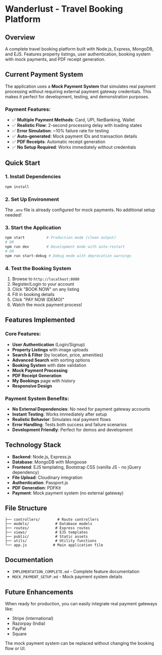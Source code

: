 # Wanderlust - Travel Booking Platform

## Overview
A complete travel booking platform built with Node.js, Express, MongoDB, and EJS. Features property listings, user authentication, booking system with mock payments, and PDF receipt generation.

## Current Payment System
The application uses a **Mock Payment System** that simulates real payment processing without requiring external payment gateway credentials. This makes it perfect for development, testing, and demonstration purposes.

### Payment Features:
- ✅ **Multiple Payment Methods**: Card, UPI, NetBanking, Wallet
- ✅ **Realistic Flow**: 2-second processing delay with loading states
- ✅ **Error Simulation**: ~10% failure rate for testing
- ✅ **Auto-generated**: Mock payment IDs and transaction details
- ✅ **PDF Receipts**: Automatic receipt generation
- ✅ **No Setup Required**: Works immediately without credentials

## Quick Start

### 1. Install Dependencies
```bash
npm install
```

### 2. Set Up Environment
The `.env` file is already configured for mock payments. No additional setup needed!

### 3. Start the Application
```bash
npm start          # Production mode (clean output)
# OR
npm run dev        # Development mode with auto-restart
# OR  
npm run start-debug # Debug mode with deprecation warnings
```

### 4. Test the Booking System
1. Browse to `http://localhost:8080`
2. Register/Login to your account
3. Click "BOOK NOW" on any listing
4. Fill in booking details
5. Click "PAY NOW (DEMO)"
6. Watch the mock payment process!

## Features Implemented

### Core Features:
- **User Authentication** (Login/Signup)
- **Property Listings** with image uploads
- **Search & Filter** (by location, price, amenities)
- **Advanced Search** with sorting options
- **Booking System** with date validation
- **Mock Payment Processing**
- **PDF Receipt Generation**
- **My Bookings** page with history
- **Responsive Design**

### Payment System Benefits:
- **No External Dependencies**: No need for payment gateway accounts
- **Instant Testing**: Works immediately after setup
- **Realistic Behavior**: Simulates real payment flows
- **Error Handling**: Tests both success and failure scenarios
- **Development Friendly**: Perfect for demos and development

## Technology Stack
- **Backend**: Node.js, Express.js
- **Database**: MongoDB with Mongoose
- **Frontend**: EJS templating, Bootstrap CSS (vanilla JS - no jQuery dependency)
- **File Upload**: Cloudinary integration
- **Authentication**: Passport.js
- **PDF Generation**: PDFKit
- **Payment**: Mock payment system (no external gateway)

## File Structure
```
├── controllers/        # Route controllers
├── models/            # Database models
├── routes/            # Express routes
├── views/             # EJS templates
├── public/            # Static assets
├── utils/             # Utility functions
└── app.js            # Main application file
```

## Documentation
- `IMPLEMENTATION_COMPLETE.md` - Complete feature documentation
- `MOCK_PAYMENT_SETUP.md` - Mock payment system details

## Future Enhancements
When ready for production, you can easily integrate real payment gateways like:
- Stripe (international)
- Razorpay (India)
- PayPal
- Square

The mock payment system can be replaced without changing the booking flow or UI.
